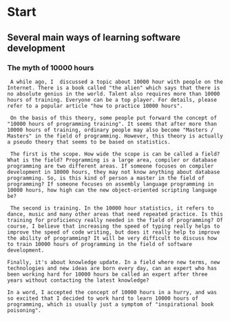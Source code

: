 # Start

## Several main ways of learning software development

### The myth of 10000 hours

     A while ago, I  discussed a topic about 10000 hour with people on the Internet. There is a book called "the alien" which says that there is no absolute genius in the world. Talent also requires more than 10000 hours of training. Everyone can be a top player. For details, please refer to a popular article "how to practice 10000 hours".
     
     On the basis of this theory, some people put forward the concept of "10000 hours of programming training". It seems that after more than 10000 hours of training, ordinary people may also become "Masters / Masters" in the field of programming. However, this theory is actually a pseudo theory that seems to be based on statistics.
     
     The first is the scope. How wide the scope is can be called a field?  What is the field? Programming is a large area, compiler or database programming are two different areas. If someone focuses on compiler development in 10000 hours, they may not know anything about database programming. So, is this kind of person a master in the field of programming? If someone focuses on assembly language programming in 10000 hours, how high can the new object-oriented scripting language be?
     
     The second is training. In the 10000 hour statistics, it refers to dance, music and many other areas that need repeated practice. Is this training for proficiency really needed in the field of programming? Of course, I believe that increasing the speed of typing really helps to improve the speed of code writing, but does it really help to improve the ability of programming? It will be very difficult to discuss how to train 10000 hours of programming in the field of software development.
     
    Finally, it's about knowledge update. In a field where new terms, new technologies and new ideas are born every day, can an expert who has been working hard for 10000 hours be called an expert after three years without contacting the latest knowledge?

    In a word, I accepted the concept of 10000 hours in a hurry, and was so excited that I decided to work hard to learn 10000 hours of programming, which is usually just a symptom of "inspirational book poisoning".  
